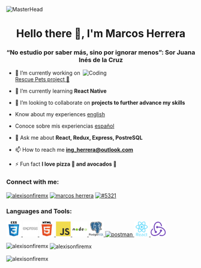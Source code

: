 ![MasterHead](https://res.cloudinary.com/djbiam1gm/image/upload/v1645162999/banner_2_vgavbb.png)
<h1 align="center">Hello there 👋, I'm Marcos Herrera</h1>
<h3 align="center">“No estudio por saber más, sino por ignorar menos”: Sor Juana Inés de la Cruz</h3>
<img align="right" alt="Coding" width="300" src="https://media3.giphy.com/media/xUA7bdpLxQhsSQdyog/giphy.gif?cid=790b7611c960bda68ba399fe79415625ffef6b8a455298c8&rid=giphy.gif&ct=g">

- 🔭 I’m currently working on [Rescue Pets project 🐾](https://github.com/Luciano-Benitez/RESCUE-PETS-APP)

- 🌱 I’m currently learning **React Native**

- 👯 I’m looking to collaborate on **projects to further advance my skills**

- Know about my experiences  [english](https://drive.google.com/file/d/1ihhTJnE7mD3a5DggH7Inu-EvGmVW615G/view?usp=sharing)
- Conoce sobre mis experiencias [español](https://drive.google.com/file/d/1zXXoXt538xF0gbWtKYSXyjz4L5BXvlF2/view?usp=sharing)

- 💬 Ask me about **React, Redux, Express, PostreSQL**

- 📫 How to reach me **ing_herrera@outlook.com**

- ⚡ Fun fact **I love pizza 🍕 and avocados 🥑**

<h3 align="left">Connect with me:</h3>
<p align="left">
<a href="https://twitter.com/alexisonfiremx" target="blank"><img align="center" src="https://raw.githubusercontent.com/rahuldkjain/github-profile-readme-generator/master/src/images/icons/Social/twitter.svg" alt="alexisonfiremx" height="30" width="40" /></a>
<a href="https://linkedin.com/in/marcos herrera" target="blank"><img align="center" src="https://raw.githubusercontent.com/rahuldkjain/github-profile-readme-generator/master/src/images/icons/Social/linked-in-alt.svg" alt="marcos herrera" height="30" width="40" /></a>
<a href="https://discord.gg/#5321" target="blank"><img align="center" src="https://raw.githubusercontent.com/rahuldkjain/github-profile-readme-generator/master/src/images/icons/Social/discord.svg" alt="#5321" height="30" width="40" /></a>
</p>

<h3 align="left">Languages and Tools:</h3>
<p align="left"> <a href="https://www.w3schools.com/css/" target="_blank" rel="noreferrer"> <img src="https://raw.githubusercontent.com/devicons/devicon/master/icons/css3/css3-original-wordmark.svg" alt="css3" width="40" height="40"/> </a> <a href="https://expressjs.com" target="_blank" rel="noreferrer"> <img src="https://raw.githubusercontent.com/devicons/devicon/master/icons/express/express-original-wordmark.svg" alt="express" width="40" height="40"/> </a> <a href="https://www.w3.org/html/" target="_blank" rel="noreferrer"> <img src="https://raw.githubusercontent.com/devicons/devicon/master/icons/html5/html5-original-wordmark.svg" alt="html5" width="40" height="40"/> </a> <a href="https://developer.mozilla.org/en-US/docs/Web/JavaScript" target="_blank" rel="noreferrer"> <img src="https://raw.githubusercontent.com/devicons/devicon/master/icons/javascript/javascript-original.svg" alt="javascript" width="40" height="40"/> </a> <a href="https://nodejs.org" target="_blank" rel="noreferrer"> <img src="https://raw.githubusercontent.com/devicons/devicon/master/icons/nodejs/nodejs-original-wordmark.svg" alt="nodejs" width="40" height="40"/> </a> <a href="https://www.postgresql.org" target="_blank" rel="noreferrer"> <img src="https://raw.githubusercontent.com/devicons/devicon/master/icons/postgresql/postgresql-original-wordmark.svg" alt="postgresql" width="40" height="40"/> </a> <a href="https://postman.com" target="_blank" rel="noreferrer"> <img src="https://www.vectorlogo.zone/logos/getpostman/getpostman-icon.svg" alt="postman" width="40" height="40"/> </a> <a href="https://reactjs.org/" target="_blank" rel="noreferrer"> <img src="https://raw.githubusercontent.com/devicons/devicon/master/icons/react/react-original-wordmark.svg" alt="react" width="40" height="40"/> </a> <a href="https://redux.js.org" target="_blank" rel="noreferrer"> <img src="https://raw.githubusercontent.com/devicons/devicon/master/icons/redux/redux-original.svg" alt="redux" width="40" height="40"/> </a> </p>

<p><img align="left" src="https://github-readme-stats.vercel.app/api/top-langs?username=alexisonfiremx&show_icons=true&locale=en&layout=compact" alt="alexisonfiremx" /></p>

<p>&nbsp;<img align="center" src="https://github-readme-stats.vercel.app/api?username=alexisonfiremx&show_icons=true&locale=en" alt="alexisonfiremx" /></p>

<p><img align="center" src="https://github-readme-streak-stats.herokuapp.com/?user=alexisonfiremx&" alt="alexisonfiremx" /></p>
